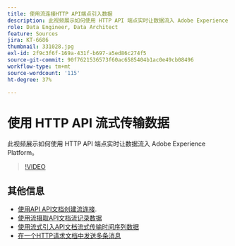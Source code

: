 ```yaml
---
title: 使用流连接HTTP API端点引入数据
description: 此视频展示如何使用 HTTP API 端点实时让数据流入 Adobe Experience Platform。
role: Data Engineer, Data Architect
feature: Sources
jira: KT-6686
thumbnail: 331028.jpg
exl-id: 2f9c3f6f-169a-431f-b697-a5ed86c274f5
source-git-commit: 90f7621536573f60ac6585404b1ac0e49cb08496
workflow-type: tm+mt
source-wordcount: '115'
ht-degree: 37%

---
```


# 使用 HTTP API 流式传输数据

此视频展示如何使用 HTTP API 端点实时让数据流入 Adobe Experience Platform。

>[!VIDEO](https://video.tv.adobe.com/v/331028?quality=12&learn=on)

## 其他信息

* [使用API API文档创建流连接](https://experienceleague.adobe.com/docs/experience-platform/sources/api-tutorials/create/streaming/http.html).
* [使用流摄取API文档流记录数据](https://experienceleague.adobe.com/docs/experience-platform/ingestion/tutorials/streaming-record-data.html)
* [使用流式引入API文档流式传输时间序列数据](https://experienceleague.adobe.com/docs/experience-platform/ingestion/tutorials/streaming-time-series-data.html)
* [在一个HTTP请求文档中发送多条消息](https://experienceleague.adobe.com/docs/experience-platform/ingestion/tutorials/streaming-multiple-messages.html)